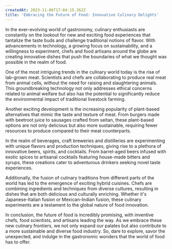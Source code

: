 ```yaml
---
createdAt: 2023-11-06T17:04:15.262Z
title: 'Embracing the Future of Food: Innovative Culinary Delights'
---
```


In the ever-evolving world of gastronomy, culinary enthusiasts are constantly on the lookout for new and exciting food experiences that tantalize the taste buds and challenge traditional notions of flavor. With advancements in technology, a growing focus on sustainability, and a willingness to experiment, chefs and food artisans around the globe are creating innovative dishes that push the boundaries of what we thought was possible in the realm of food.

One of the most intriguing trends in the culinary world today is the rise of lab-grown meat. Scientists and chefs are collaborating to produce real meat from animal cells, without the need for raising and slaughtering animals. This groundbreaking technology not only addresses ethical concerns related to animal welfare but also has the potential to significantly reduce the environmental impact of traditional livestock farming.

Another exciting development is the increasing popularity of plant-based alternatives that mimic the taste and texture of meat. From burgers made with beetroot juice to sausages crafted from seitan, these plant-based options are not only delicious but also more sustainable, requiring fewer resources to produce compared to their meat counterparts.

In the realm of beverages, craft breweries and distilleries are experimenting with unique flavors and production techniques, giving rise to a plethora of innovative beers, spirits, and cocktails. From barrel-aged beers infused with exotic spices to artisanal cocktails featuring house-made bitters and syrups, these creations cater to adventurous drinkers seeking novel taste experiences.

Additionally, the fusion of culinary traditions from different parts of the world has led to the emergence of exciting hybrid cuisines. Chefs are combining ingredients and techniques from diverse cultures, resulting in dishes that are both delicious and culturally enriching. Whether it's Japanese-Italian fusion or Mexican-Indian fusion, these culinary experiments are a testament to the global nature of food innovation.

In conclusion, the future of food is incredibly promising, with inventive chefs, food scientists, and artisans leading the way. As we embrace these new culinary frontiers, we not only expand our palates but also contribute to a more sustainable and diverse food industry. So, dare to explore, savor the unexpected, and indulge in the gastronomic wonders that the world of food has to offer.
